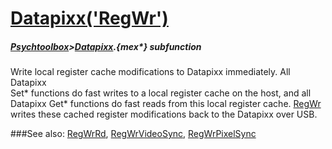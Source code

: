 # [Datapixx('RegWr')](Datapixx-RegWr) 
##### [Psychtoolbox](Pyschtoolbox)>[Datapixx](Datapixx).{mex*} subfunction


Write local register cache modifications to Datapixx immediately. All Datapixx  
Set\* functions do fast writes to a local register cache on the host, and all  
Datapixx Get\* functions do fast reads from this local register cache. [RegWr](RegWr)  
writes these cached register modifications back to the Datapixx over USB.  
  


###See also:
[RegWrRd](Datapixx-RegWrRd), [RegWrVideoSync](Datapixx-RegWrVideoSync), [RegWrPixelSync](Datapixx-RegWrPixelSync)

